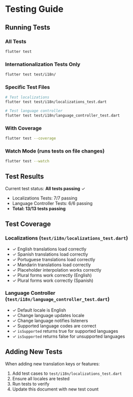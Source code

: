 # Testing Guide

## Running Tests

### All Tests
```bash
flutter test
```

### Internationalization Tests Only
```bash
flutter test test/i18n/
```

### Specific Test Files
```bash
# Test localizations
flutter test test/i18n/localizations_test.dart

# Test language controller
flutter test test/i18n/language_controller_test.dart
```

### With Coverage
```bash
flutter test --coverage
```

### Watch Mode (runs tests on file changes)
```bash
flutter test --watch
```

## Test Results

Current test status: **All tests passing** ✓

- Localizations Tests: 7/7 passing
- Language Controller Tests: 6/6 passing
- **Total: 13/13 tests passing**

## Test Coverage

### Localizations (`test/i18n/localizations_test.dart`)
- ✓ English translations load correctly
- ✓ Spanish translations load correctly
- ✓ Portuguese translations load correctly
- ✓ Mandarin translations load correctly
- ✓ Placeholder interpolation works correctly
- ✓ Plural forms work correctly (English)
- ✓ Plural forms work correctly (Spanish)

### Language Controller (`test/i18n/language_controller_test.dart`)
- ✓ Default locale is English
- ✓ Change language updates locale
- ✓ Change language notifies listeners
- ✓ Supported language codes are correct
- ✓ `isSupported` returns true for supported languages
- ✓ `isSupported` returns false for unsupported languages

## Adding New Tests

When adding new translation keys or features:

1. Add test cases to `test/i18n/localizations_test.dart`
2. Ensure all locales are tested
3. Run tests to verify
4. Update this document with new test count
